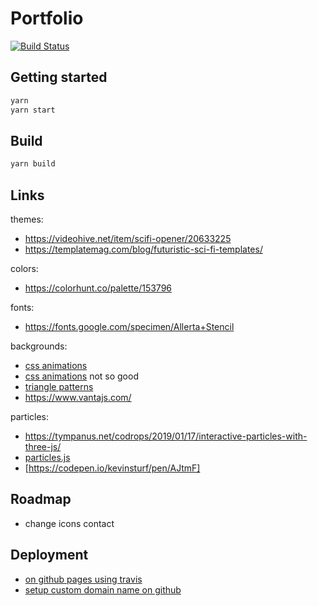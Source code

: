 # Portfolio

[![Build Status](https://travis-ci.com/friedrith/portfolio.svg?branch=master)](https://travis-ci.com/friedrith/portfolio)

## Getting started

```bash
yarn
yarn start
```

## Build

```bash
yarn build
```

## Links

themes:

- https://videohive.net/item/scifi-opener/20633225
- https://templatemag.com/blog/futuristic-sci-fi-templates/

colors:

- https://colorhunt.co/palette/153796

fonts:

- https://fonts.google.com/specimen/Allerta+Stencil

backgrounds:

- [css animations](https://freefrontend.com/css-animated-backgrounds/)
- [css animations](https://1stwebdesigner.com/15-css-background-effects/) not so good
- [triangle patterns](https://onaircode.com/background-pattern-animation-code-snippets/)
- https://www.vantajs.com/

particles:

- https://tympanus.net/codrops/2019/01/17/interactive-particles-with-three-js/
- [particles.js](https://github.com/VincentGarreau/particles.js/)
- [https://codepen.io/kevinsturf/pen/AJtmF]

## Roadmap

- change icons contact

## Deployment

- [on github pages using travis](https://docs.travis-ci.com/user/deployment/pages/)
- [setup custom domain name on github](https://help.github.com/en/github/working-with-github-pages/managing-a-custom-domain-for-your-github-pages-site)
